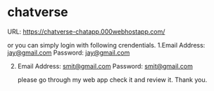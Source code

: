 # chatverse

URL: https://chatverse-chatapp.000webhostapp.com/

or you can simply login with following crendentials.
1.Email Address: jay@gmail.com
  Password: jay@gmail.com
  
  2. Email Address: smit@gmail.com
     Password: smit@gmail.com
     
     please go through my web app check it and review it.
     Thank you.
